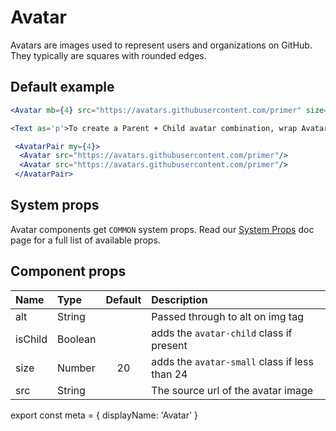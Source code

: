 
# Avatar

Avatars are images used to represent users and organizations on GitHub. They typically are squares with rounded edges.

## Default example

```.jsx
<Avatar mb={4} src="https://avatars.githubusercontent.com/primer" size={128} />

<Text as='p'>To create a Parent + Child avatar combination, wrap Avatars in AvatarPair:</Text>

 <AvatarPair my={4}>
  <Avatar src="https://avatars.githubusercontent.com/primer"/>
  <Avatar src="https://avatars.githubusercontent.com/primer"/>
 </AvatarPair>
```

## System props

Avatar components get `COMMON` system props. Read our [System Props](/components/docs/system-props) doc page for a full list of available props.

## Component props

| Name | Type | Default | Description |
| :- | :- | :-: | :- |
| alt | String | | Passed through to alt on img tag |
| isChild | Boolean | | adds the `avatar-child` class if present |
| size | Number | 20 | adds the `avatar-small` class if less than 24 |
| src | String | | The source url of the avatar image |

export const meta = {
  displayName: 'Avatar'
}

